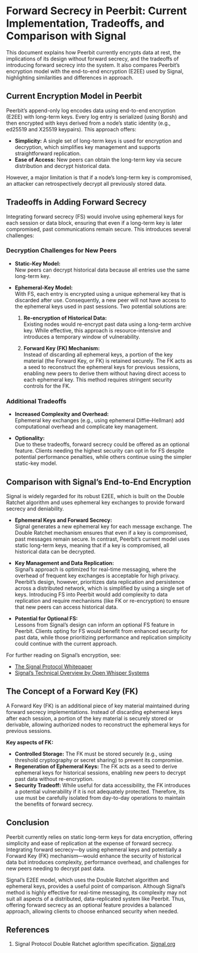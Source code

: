 # Forward Secrecy in Peerbit: Current Implementation, Tradeoffs, and Comparison with Signal

This document explains how Peerbit currently encrypts data at rest, the implications of its design without forward secrecy, and the tradeoffs of introducing forward secrecy into the system. It also compares Peerbit’s encryption model with the end-to-end encryption (E2EE) used by Signal, highlighting similarities and differences in approach.

## Current Encryption Model in Peerbit

Peerbit’s append-only log encodes data using end-to-end encryption (E2EE) with long-term keys. Every log entry is serialized (using Borsh) and then encrypted with keys derived from a node’s static identity (e.g., ed25519 and X25519 keypairs). This approach offers:

- **Simplicity:** A single set of long-term keys is used for encryption and decryption, which simplifies key management and supports straightforward replication.
- **Ease of Access:** New peers can obtain the long-term key via secure distribution and decrypt historical data.

However, a major limitation is that if a node’s long-term key is compromised, an attacker can retrospectively decrypt all previously stored data.

## Tradeoffs in Adding Forward Secrecy

Integrating forward secrecy (FS) would involve using ephemeral keys for each session or data block, ensuring that even if a long-term key is later compromised, past communications remain secure. This introduces several challenges:

### Decryption Challenges for New Peers

- **Static-Key Model:**  
  New peers can decrypt historical data because all entries use the same long-term key.

- **Ephemeral-Key Model:**  
  With FS, each entry is encrypted using a unique ephemeral key that is discarded after use. Consequently, a new peer will not have access to the ephemeral keys used in past sessions. Two potential solutions are:
  
  1. **Re-encryption of Historical Data:**  
     Existing nodes would re-encrypt past data using a long-term archive key. While effective, this approach is resource-intensive and introduces a temporary window of vulnerability.
  
  2. **Forward Key (FK) Mechanism:**  
     Instead of discarding all ephemeral keys, a portion of the key material (the Forward Key, or FK) is retained securely. The FK acts as a seed to reconstruct the ephemeral keys for previous sessions, enabling new peers to derive them without having direct access to each ephemeral key. This method requires stringent security controls for the FK.

### Additional Tradeoffs

- **Increased Complexity and Overhead:**  
  Ephemeral key exchanges (e.g., using ephemeral Diffie–Hellman) add computational overhead and complicate key management.

- **Optionality:**  
  Due to these tradeoffs, forward secrecy could be offered as an optional feature. Clients needing the highest security can opt in for FS despite potential performance penalties, while others continue using the simpler static-key model.

## Comparison with Signal’s End-to-End Encryption

Signal is widely regarded for its robust E2EE, which is built on the Double Ratchet algorithm and uses ephemeral key exchanges to provide forward secrecy and deniability.

- **Ephemeral Keys and Forward Secrecy:**  
  Signal generates a new ephemeral key for each message exchange. The Double Ratchet mechanism ensures that even if a key is compromised, past messages remain secure. In contrast, Peerbit’s current model uses static long-term keys, meaning that if a key is compromised, all historical data can be decrypted.

- **Key Management and Data Replication:**  
  Signal’s approach is optimized for real-time messaging, where the overhead of frequent key exchanges is acceptable for high privacy. Peerbit’s design, however, prioritizes data replication and persistence across a distributed network, which is simplified by using a single set of keys. Introducing FS into Peerbit would add complexity to data replication and require mechanisms (like FK or re-encryption) to ensure that new peers can access historical data.

- **Potential for Optional FS:**  
  Lessons from Signal’s design can inform an optional FS feature in Peerbit. Clients opting for FS would benefit from enhanced security for past data, while those prioritizing performance and replication simplicity could continue with the current approach.

For further reading on Signal’s encryption, see:
- [The Signal Protocol Whitepaper](https://signal.org/docs/specifications/doubleratchet/)
- [Signal’s Technical Overview by Open Whisper Systems](https://signal.org)

## The Concept of a Forward Key (FK)

A Forward Key (FK) is an additional piece of key material maintained during forward secrecy implementations. Instead of discarding ephemeral keys after each session, a portion of the key material is securely stored or derivable, allowing authorized nodes to reconstruct the ephemeral keys for previous sessions.

**Key aspects of FK:**
- **Controlled Storage:** The FK must be stored securely (e.g., using threshold cryptography or secret sharing) to prevent its compromise.
- **Regeneration of Ephemeral Keys:** The FK acts as a seed to derive ephemeral keys for historical sessions, enabling new peers to decrypt past data without re-encryption.
- **Security Tradeoff:** While useful for data accessibility, the FK introduces a potential vulnerability if it is not adequately protected. Therefore, its use must be carefully isolated from day-to-day operations to maintain the benefits of forward secrecy.

## Conclusion

Peerbit currently relies on static long-term keys for data encryption, offering simplicity and ease of replication at the expense of forward secrecy. Integrating forward secrecy—by using ephemeral keys and potentially a Forward Key (FK) mechanism—would enhance the security of historical data but introduces complexity, performance overhead, and challenges for new peers needing to decrypt past data.

Signal’s E2EE model, which uses the Double Ratchet algorithm and ephemeral keys, provides a useful point of comparison. Although Signal’s method is highly effective for real-time messaging, its complexity may not suit all aspects of a distributed, data-replicated system like Peerbit. Thus, offering forward secrecy as an optional feature provides a balanced approach, allowing clients to choose enhanced security when needed.


## References
1. Signal Protocol Double Ratchet aglorithm specification. [Signal.org](https://signal.org/docs/specifications/doubleratchet/)

